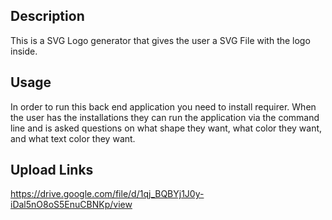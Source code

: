 ## Description 

This is a SVG Logo generator that gives the user a SVG File with the logo inside.

## Usage

In order to run this back end application you need to install requirer. When the user has the installations they can run the application via the command line and is asked questions on what shape they want, what color they want, and what text color they want. 

## Upload Links

https://drive.google.com/file/d/1qj_BQBYj1J0y-iDal5nO8oS5EnuCBNKp/view